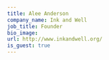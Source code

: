 ```yaml
---
title: Alee Anderson
company_name: Ink and Well
job_title: Founder
bio_image:
url: http://www.inkandwell.org/
is_guest: true
---
```

